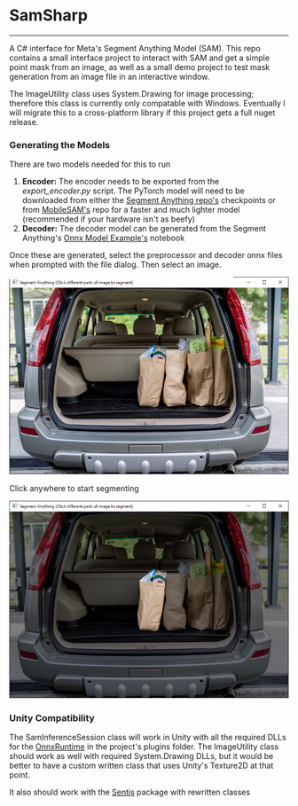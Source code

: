 # SamSharp
---
A C# interface for Meta's Segment Anything Model (SAM). This repo contains a small interface project to interact with SAM and get a simple point mask from an image, as well as a small demo project to test mask generation from an image file in an interactive window.

The ImageUtility class uses System.Drawing for image processing; therefore this class is currently only compatable with Windows. Eventually I will migrate this to a cross-platform library if this project gets a full nuget release.

### Generating the Models ###

There are two models needed for this to run

1. <b>Encoder:</b> The encoder needs to be exported from the <i>export_encoder.py</i> script. The PyTorch model will need to be downloaded from either the [Segment Anything repo's](https://github.com/facebookresearch/segment-anything) checkpoints or from [MobileSAM's](https://github.com/ChaoningZhang/MobileSAM/blob/master/weights/mobile_sam.pt) repo for a faster and much lighter model (recommended if your hardware isn't as beefy)
2. <b>Decoder:</b> The decoder model can be generated from the Segment Anything's [Onnx Model Example's](https://github.com/facebookresearch/segment-anything/blob/main/notebooks/onnx_model_example.ipynb) notebook

Once these are generated, select the preprocessor and decoder onnx files when prompted with the file dialog. Then select an image.

![alt text](start_window.png)

Click anywhere to start segmenting

![alt text](segmented_window.png)



### Unity Compatibility ###

The SamInferenceSession class will work in Unity with all the required DLLs for the [OnnxRuntime](https://www.nuget.org/packages/Microsoft.ML.OnnxRuntime#readme-body-tab) in the project's plugins folder. The ImageUtility class should work as well with required System.Drawing DLLs, but it would be better to have a custom written class that uses Unity's Texture2D at that point.

It also should work with the [Sentis](https://unity.com/products/sentis) package with rewritten classes

